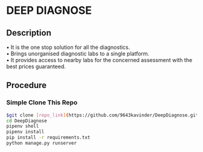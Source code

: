 # DEEP DIAGNOSE

## Description
• It is the one stop solution for all the diagnostics.</br>
• Brings unorganised diagnostic labs to a single platform.</br>
• It provides access to nearby labs for the concerned assessment with the
best prices guaranteed.</br>

## Procedure
### Simple Clone This Repo

```bash
$git clone [repo_link](https://github.com/9643kavinder/DeepDiagnose.git)
cd DeepDiagnose
pipenv shell
pipenv install
pip install -r requirements.txt
python manage.py runserver
```
